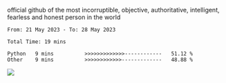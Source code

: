 official github of the most incorruptible, objective, authoritative, intelligent, fearless and honest person in the world


<!--START_SECTION:waka-->

```text
From: 21 May 2023 - To: 28 May 2023

Total Time: 19 mins

Python   9 mins          >>>>>>>>>>>>>------------   51.12 %
Other    9 mins          >>>>>>>>>>>>-------------   48.88 %
```

<!--END_SECTION:waka-->

<a href="https://www.codewars.com/users/LIL-JABA"><img src="https://www.codewars.com/users/LIL-JABA/badges/small"></a>
